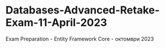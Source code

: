 # Databases-Advanced-Retake-Exam-11-April-2023
Exam Preparation - Entity Framework Core - октомври 2023
